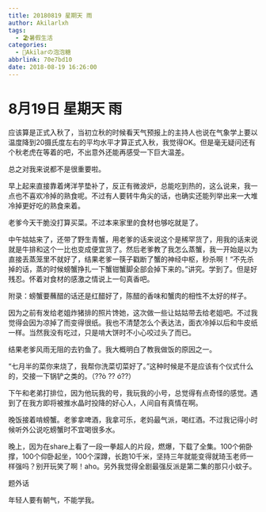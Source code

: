 ```yaml
---
title: 20180819 星期天 雨
author: Akilarlxh
tags:
  - 🏖️暑假生活
categories:
  - 🍬Akilarの泡泡糖
abbrlink: 70e7bd10
date: 2018-08-19 16:26:00
---
```

# 8月19日 星期天 雨

应该算是正式入秋了，当初立秋的时候看天气预报上的主持人也说在气象学上要以温度降到20摄氏度左右的平均水平才算正式入秋，我觉得OK。但是毫无疑问还有个秋老虎在等着的吧，不出意外还能再感受一下巨大温差。

总之对我来说都不是很重要啦。

早上起来直接靠着烤洋芋垫补了，反正有微波炉，总能吃到热的，这么说来，我一点也不喜欢冷掉的熟食呢。不过有人要转牛角尖的话，也确实还能列举出来一大堆冷掉更好吃的熟食来着。

老爹今天干脆没打算买菜。不过本来家里的食材也够吃就是了。

中午姑姑来了，还带了野生青蟹，用老爹的话来说这个是稀罕货了，用我的话来说就是牛排和这个一比也变成便宜货了。然后老爹教了我怎么蒸蟹，我一开始是以为直接丢蒸笼里不就好了，结果老爹一筷子戳断了蟹的神经中枢，秒杀啊！“不先杀掉的话，蒸的时候螃蟹挣扎一下蟹钳蟹脚全部会掉下来的。”讲究。学到了。但是好残忍。怀着对食材的感激之情说上一句真香吧。

附录：螃蟹要蘸醋的话还是红醋好了，陈醋的香味和蟹肉的相性不太好的样子。

因为之前有发给老姐炸猪排的照片馋她，这次做一些让姑姑带去给老姐吧。不过我觉得会因为凉掉了而变得很纸。我也不清楚怎么个表达法，面衣冷掉以后和牛皮纸一样。当然我没有吃过，只是啃大饼时不小心咬过头了而已。

结果老爹风雨无阻的去钓鱼了。我大概明白了教我做饭的原因之一。

“七月半的菜你来烧了，我帮你洗菜切菜好了。”这种时候是不是应该有个仪式什么的，交接一下锅铲之类的。（??ò ?? ó??）

下午和老弟打排位，因为他玩我的号，我玩我的小号，总觉得有点奇怪的感觉。遇到了在我方即将被推水晶时投降的好心人，人间自有真情在啊。

晚饭接着啃螃蟹。老爹拿啤酒，我拿可乐，老妈最气派，喝红酒。不过我记得小时候听外公说吃螃蟹时不宜喝很多水。

晚上，因为在share上看了一段一拳超人的片段，燃爆，下载了全集。100个俯卧撑，100个仰卧起坐，100个深蹲，长跑10千米，坚持三年就能变得就琦玉老师一样强吗？别开玩笑了啊！aho。另外我觉得全剧最强反派是第二集的那只小蚊子。

题外话

年轻人要有朝气，不能学我。

